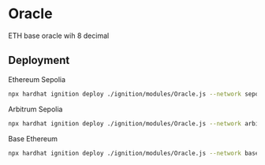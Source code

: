 # Oracle
ETH base oracle wih 8 decimal

## Deployment

Ethereum Sepolia
```bash
npx hardhat ignition deploy ./ignition/modules/Oracle.js --network sepolia
```

Arbitrum Sepolia
```bash
npx hardhat ignition deploy ./ignition/modules/Oracle.js --network arbitrum_sepolia
```

Base Ethereum
```bash
npx hardhat ignition deploy ./ignition/modules/Oracle.js --network base_sepolia
```